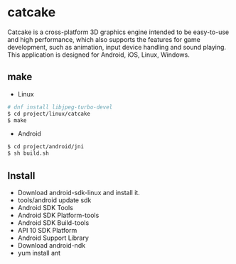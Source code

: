 # catcake

Catcake is a cross-platform 3D graphics engine intended to be easy-to-use and high performance, which also supports the features for game development, such as animation, input device handling and sound playing.
This application is designed for Android, iOS, Linux, Windows.

## make

- Linux

```bash
# dnf install libjpeg-turbo-devel
$ cd project/linux/catcake
$ make
```

- Android

```bash
$ cd project/android/jni
$ sh build.sh
```

## Install

- Download android-sdk-linux and install it.
 - tools/android update sdk
  - Android SDK Tools
  - Android SDK Platform-tools
  - Android SDK Build-tools
  - API 10 SDK Platform
  - Android Support Library
- Download android-ndk
- yum install ant

